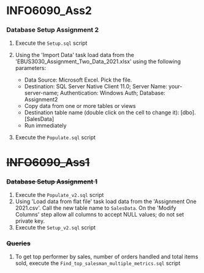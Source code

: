 # INFO6090_Ass2

### Database Setup Assignment 2

1. Execute the `Setup.sql` script
2. Using the 'Import Data' task load data from the 'EBUS3030_Assignment_Two_Data_2021.xlsx' using the following parameters:

   - Data Source: Microsoft Excel. Pick the file.
   - Destination: SQL Server Native Client 11.0; Server Name: your-server-name; Authentication: Windows Auth; Database: Assignment2
   - Copy data from one or more tables or views
   - Destination table name (double click on the cell to change it): [dbo].[SalesData]
   - Run immediately

3. Execute the `Populate.sql` script

# ~~INFO6090_Ass1~~

### ~~Database Setup Assignment 1~~

1. Execute the `Populate_v2.sql` script
2. Using 'Load data from flat file' task load data from the 'Assignment One 2021.csv'.
   Call the new table name to `SalesData`.
   On the 'Modify Columns' step allow all columns to accept NULL values; do not set private key.
3. Execute the `Setup_v2.sql` script

### ~~Queries~~

1. To get top performer by sales, number of orders handled and total items sold,
   execute the `Find_top_salesman_multiple_metrics.sql` script
